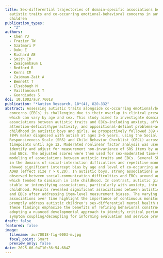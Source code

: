 ```yaml
---
title: Sex-differential trajectories of domain-specific associations between
  autistic traits and co-occurring emotional-behavioral concerns in autistic
  children
publication_types:
  - "2"
authors:
  - Chen YJ
  - Frazier TW
  - Szatmari P
  - Duku E
  - Richard AE
  - Smith IM
  - Zwaigenbaum L
  - Bedford R
  - Kerns CM
  - Zaidman‐Zait A
  - Bennett T
  - Elsabbagh M
  - Vaillancourt T
  - Georgiades S
doi: 10.1002/aur.70018
publication: "*Autism Research, 18*(4), 820-832"
abstract: Assessing autistic traits alongside co-occurring emotional/behavioral
  concerns (EBCs) is challenging due to their overlap in clinical presentations,
  which can vary by age and sex. This study aimed to investigate domain-specific
  associations between autistic traits and EBCs–including anxiety, affective,
  attention-deficit/hyperactivity, and oppositional-defiant problems–across
  childhood in autistic boys and girls. We prospectively followed 389 children
  (84% male) diagnosed with autism at ages 2–5 years, using the Social
  Responsiveness Scale (SRS) and Child Behavior Checklist (CBCL) across eight
  timepoints until age 12. Moderated nonlinear factor analysis was used to
  identify and adjust for measurement non-invariance of SRS items by age, sex,
  and EBCs. The adjusted scores were then used for sex-moderated time-varying
  modeling of associations between autistic traits and EBCs. Several SRS items
  in the domains of social-interaction difficulties and repetitive mannerisms
  showed significant intercept bias by age and level of co-occurring anxiety and
  ADHD (effect size r > 0.20). In autistic boys, strong associations were
  observed between social-communication difficulties and EBCs around ages 7–9,
  which tended to diminish in late childhood. In contrast, autistic girls showed
  stable or intensifying associations, particularly with anxiety, into late
  childhood. Results revealed significant associations between autistic traits
  and EBCs after addressing item-level measurement biases. The varying
  associations over time highlight the importance of continuous monitoring to
  promptly address autistic children's sex-differential mental health needs.
  These findings emphasize the benefits of refining behavioral constructs and
  adopting a nuanced developmental approach to identify critical periods of
  symptom coupling/decoupling for informing evaluation and service provision.
draft: false
featured: false
image:
  filename: aur70018-fig-0003-m.jpg
  focal_point: Smart
  preview_only: false
date: 2025-06-04T10:36:54.684Z
---
```

